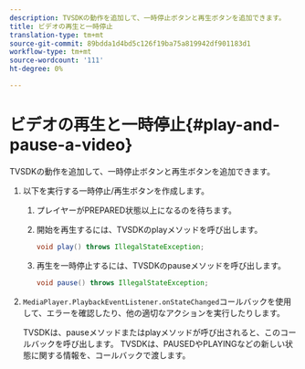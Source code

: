 ```yaml
---
description: TVSDKの動作を追加して、一時停止ボタンと再生ボタンを追加できます。
title: ビデオの再生と一時停止
translation-type: tm+mt
source-git-commit: 89bdda1d4bd5c126f19ba75a819942df901183d1
workflow-type: tm+mt
source-wordcount: '111'
ht-degree: 0%

---
```



# ビデオの再生と一時停止{#play-and-pause-a-video}

TVSDKの動作を追加して、一時停止ボタンと再生ボタンを追加できます。

1. 以下を実行する一時停止/再生ボタンを作成します。
   1. プレイヤーがPREPARED状態以上になるのを待ちます。
   1. 開始を再生するには、TVSDKのplayメソッドを呼び出します。

      ```java
      void play() throws IllegalStateException;
      ```

   1. 再生を一時停止するには、TVSDKのpauseメソッドを呼び出します。

      ```java
      void pause() throws IllegalStateException;
      ```

1. `MediaPlayer.PlaybackEventListener.onStateChanged`コールバックを使用して、エラーを確認したり、他の適切なアクションを実行したりします。

   TVSDKは、pauseメソッドまたはplayメソッドが呼び出されると、このコールバックを呼び出します。 TVSDKは、PAUSEDやPLAYINGなどの新しい状態に関する情報を、コールバックで渡します。

